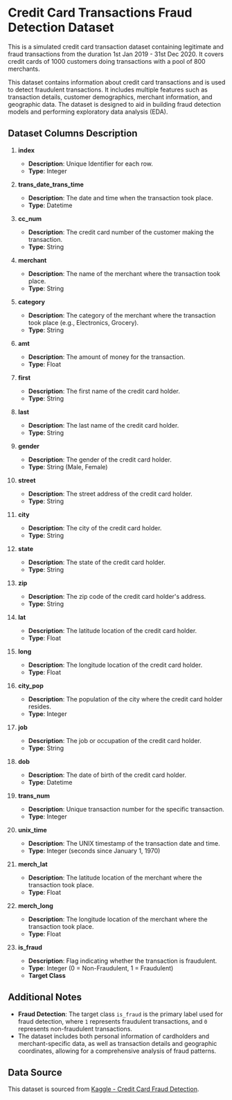 # Credit Card Transactions Fraud Detection Dataset

This is a simulated credit card transaction dataset containing legitimate and fraud transactions from the duration 1st Jan 2019 - 31st Dec 2020. It covers credit cards of 1000 customers doing transactions with a pool of 800 merchants.

This dataset contains information about credit card transactions and is used to detect fraudulent transactions. It includes multiple features such as transaction details, customer demographics, merchant information, and geographic data. The dataset is designed to aid in building fraud detection models and performing exploratory data analysis (EDA).

## Dataset Columns Description

1. **index**  
   - **Description**: Unique Identifier for each row.  
   - **Type**: Integer

2. **trans_date_trans_time**  
   - **Description**: The date and time when the transaction took place.  
   - **Type**: Datetime

3. **cc_num**  
   - **Description**: The credit card number of the customer making the transaction.  
   - **Type**: String

4. **merchant**  
   - **Description**: The name of the merchant where the transaction took place.  
   - **Type**: String

5. **category**  
   - **Description**: The category of the merchant where the transaction took place (e.g., Electronics, Grocery).  
   - **Type**: String

6. **amt**  
   - **Description**: The amount of money for the transaction.  
   - **Type**: Float

7. **first**  
   - **Description**: The first name of the credit card holder.  
   - **Type**: String

8. **last**  
   - **Description**: The last name of the credit card holder.  
   - **Type**: String

9. **gender**  
   - **Description**: The gender of the credit card holder.  
   - **Type**: String (Male, Female)

10. **street**  
    - **Description**: The street address of the credit card holder.  
    - **Type**: String

11. **city**  
    - **Description**: The city of the credit card holder.  
    - **Type**: String

12. **state**  
    - **Description**: The state of the credit card holder.  
    - **Type**: String

13. **zip**  
    - **Description**: The zip code of the credit card holder's address.  
    - **Type**: String

14. **lat**  
    - **Description**: The latitude location of the credit card holder.  
    - **Type**: Float

15. **long**  
    - **Description**: The longitude location of the credit card holder.  
    - **Type**: Float

16. **city_pop**  
    - **Description**: The population of the city where the credit card holder resides.  
    - **Type**: Integer

17. **job**  
    - **Description**: The job or occupation of the credit card holder.  
    - **Type**: String

18. **dob**  
    - **Description**: The date of birth of the credit card holder.  
    - **Type**: Datetime

19. **trans_num**  
    - **Description**: Unique transaction number for the specific transaction.  
    - **Type**: Integer

20. **unix_time**  
    - **Description**: The UNIX timestamp of the transaction date and time.  
    - **Type**: Integer (seconds since January 1, 1970)

21. **merch_lat**  
    - **Description**: The latitude location of the merchant where the transaction took place.  
    - **Type**: Float

22. **merch_long**  
    - **Description**: The longitude location of the merchant where the transaction took place.  
    - **Type**: Float

23. **is_fraud**  
    - **Description**: Flag indicating whether the transaction is fraudulent.  
    - **Type**: Integer (0 = Non-Fraudulent, 1 = Fraudulent)  
    - **Target Class**

## Additional Notes

- **Fraud Detection**: The target class `is_fraud` is the primary label used for fraud detection, where `1` represents fraudulent transactions, and `0` represents non-fraudulent transactions.
- The dataset includes both personal information of cardholders and merchant-specific data, as well as transaction details and geographic coordinates, allowing for a comprehensive analysis of fraud patterns.
  
## Data Source

This dataset is sourced from [Kaggle - Credit Card Fraud Detection](https://www.kaggle.com/datasets/kartik2112/fraud-detection?select=fraudTrain.csv).
